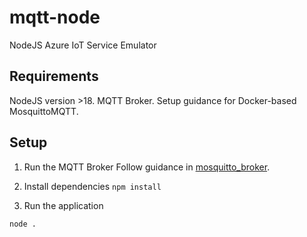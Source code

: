 # mqtt-node
NodeJS Azure IoT Service Emulator

## Requirements
NodeJS version >18.
MQTT Broker. Setup guidance for Docker-based MosquittoMQTT.

## Setup
1. Run the MQTT Broker 
Follow guidance in [mosquitto_broker](./mosquitto_broker).

2. Install dependencies
`npm install`

3. Run the application

`node .`


